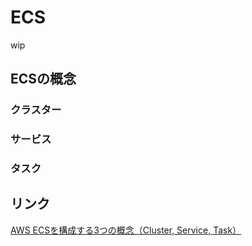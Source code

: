 # ECS

wip

## ECSの概念

### クラスター

### サービス

### タスク


## リンク

[AWS ECSを構成する3つの概念（Cluster, Service, Task）](https://scrapbox.io/keroxp/AWS_ECS%E3%82%92%E6%A7%8B%E6%88%90%E3%81%99%E3%82%8B3%E3%81%A4%E3%81%AE%E6%A6%82%E5%BF%B5%EF%BC%88Cluster,_Service,_Task%EF%BC%89)
